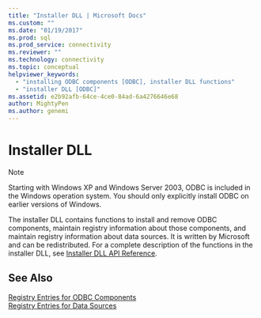 ```yaml
---
title: "Installer DLL | Microsoft Docs"
ms.custom: ""
ms.date: "01/19/2017"
ms.prod: sql
ms.prod_service: connectivity
ms.reviewer: ""
ms.technology: connectivity
ms.topic: conceptual
helpviewer_keywords: 
  - "installing ODBC components [ODBC], installer DLL functions"
  - "installer DLL [ODBC]"
ms.assetid: e2b92afb-64ce-4ce0-84ad-6a4276646e68
author: MightyPen
ms.author: genemi
---
```

# Installer DLL
> [!NOTE]  
>  Starting with Windows XP and Windows Server 2003, ODBC is included in the Windows operation system. You should only explicitly install ODBC on earlier versions of Windows.  
  
 The installer DLL contains functions to install and remove ODBC components, maintain registry information about those components, and maintain registry information about data sources. It is written by Microsoft and can be redistributed. For a complete description of the functions in the installer DLL, see [Installer DLL API Reference](../../../odbc/reference/syntax/installer-dll-api-reference-function.md).  
  
## See Also  
 [Registry Entries for ODBC Components](../../../odbc/reference/install/registry-entries-for-odbc-components.md)   
 [Registry Entries for Data Sources](../../../odbc/reference/install/registry-entries-for-data-sources.md)
